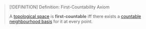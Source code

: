 >[!DEFINITION] Definition: First-Countability Axiom
>
>A [topological space](../Topological%20Space.md) is **first-countable** iff there exists a [countable](../../Set%20Theory/Cardinality/Countable%20Set.md) [neighbourhood basis](Neighbourhood%20Basis.md) for it at every point.
>